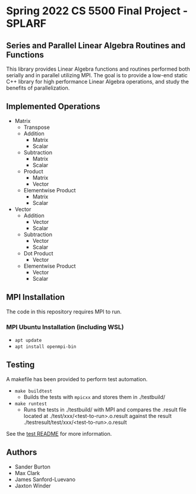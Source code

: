 # Spring 2022 CS 5500 Final Project - SPLARF

## Series and Parallel Linear Algebra Routines and Functions

This library provides Linear Algebra functions and routines performed both serially and in parallel utilizing MPI. The goal is to provide a low-end static C++ library for high performance Linear Algebra operations, and study the benefits of parallelization.

## Implemented Operations

- Matrix
  - Transpose
  - Addition
    - Matrix
    - Scalar
  - Subtraction
    - Matrix
    - Scalar
  - Product
    - Matrix
    - Vector
  - Elementwise Product
    - Matrix
    - Scalar
- Vector
  - Addition
    - Vector
    - Scalar
  - Subtraction
    - Vector
    - Scalar
  - Dot Product
    - Vector
  - Elementwise Product
    - Vector
    - Scalar

## MPI Installation

The code in this repository requires MPI to run.

### MPI Ubuntu Installation (including WSL)

-   `apt update`
-   `apt install openmpi-bin`

## Testing

A makefile has been provided to perform test automation.

-   `make buildtest`
    -   Builds the tests with `mpicxx` and stores them in ./testbuild/
-   `make runtest`
    -   Runs the tests in ./testbuild/ with MPI and compares the .result file located at ./test/xxx/\<test-to-run\>.o.result against the result ./testresult/test/xxx/\<test-to-run\>.o.result

See the [test README](./test/README.md) for more information.
## Authors
*   Sander Burton
*   Max Clark
*   James Sanford-Luevano
*   Jaxton Winder
